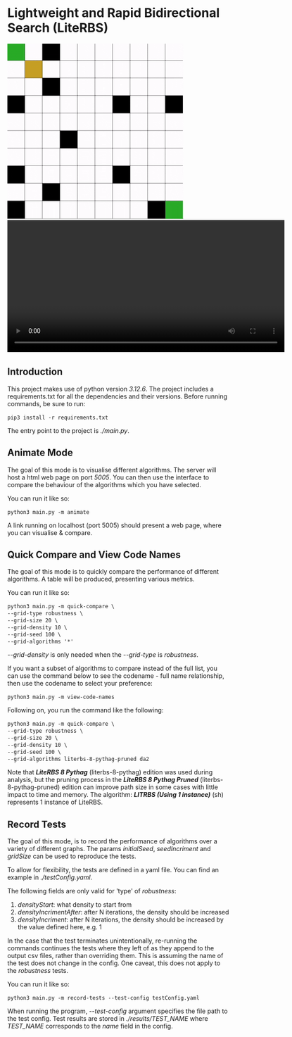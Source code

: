 

# Lightweight and Rapid Bidirectional Search (LiteRBS)
![alt text](./portion.gif)
<video width="630" height="300" src="[https://github.com/literbs/literbs/blob/42456fb875f6955a2baf997167d896666e1a60e3/LiteRBS_Turtlebot3.mp4]" controls></video>

## Introduction
This project makes use of python version *3.12.6*.
The project includes a requirements.txt for all the dependencies and their versions.
Before running commands, be sure to run:

```
pip3 install -r requirements.txt
```

The entry point to the project is *./main.py*.

## Animate Mode
The goal of this mode is to visualise different algorithms.
The server will host a html web page on port *5005*.
You can then use the interface to compare the behaviour of the algorithms which you have selected.

You can run it like so:

```
python3 main.py -m animate
```

A link running on localhost (port 5005) should present a web page, where you can visualise & compare.

## Quick Compare and View Code Names
The goal of this mode is to quickly compare the performance of different algorithms.
A table will be produced, presenting various metrics.

You can run it like so:

```
python3 main.py -m quick-compare \
--grid-type robustness \
--grid-size 20 \
--grid-density 10 \
--grid-seed 100 \
--grid-algorithms '*'
```

*--grid-density* is only needed when the *--grid-type* is *robustness*.

If you want a subset of algorithms to compare instead of the full list, you can use the command below to see the codename - full name relationship, then use the codename to select your preference:
```
python3 main.py -m view-code-names
```

Following on, you run the command like the following:

```
python3 main.py -m quick-compare \
--grid-type robustness \
--grid-size 20 \
--grid-density 10 \
--grid-seed 100 \
--grid-algorithms literbs-8-pythag-pruned da2
```

Note that ***LiteRBS 8 Pythag*** (literbs-8-pythag) edition was used during analysis, but the pruning process in the ***LiteRBS 8 Pythag Pruned*** (literbs-8-pythag-pruned) edition can improve path size in some cases with little impact to time and memory.
The algorithm: ***LITRBS (Using 1 instance)*** (sh) represents 1 instance of LiteRBS.

## Record Tests
The goal of this mode, is to record the performance of algorithms over a variety of different graphs. The params *initialSeed*, *seedIncriment* and *gridSize* can be used to reproduce the tests.

To allow for flexibility, the tests are defined in a yaml file. 
You can find an example in *./testConfig.yaml*.

The following fields are only valid for 'type' of *robustness*:
1. *densityStart*: what density to start from
2. *densityIncrimentAfter*: after N iterations, the density should be increased
3. *densityIncriment*: after N iterations, the density should be increased by the value defined here, e.g. 1

In the case that the test terminates unintentionally, re-running the commands continues the tests where they left of as they
append to the output csv files, rather than overriding them. This is assuming the name of the test does not change in the config.
One caveat, this does not apply to the *robustness* tests.

You can run it like so:

```
python3 main.py -m record-tests --test-config testConfig.yaml
```

When running the program, *--test-config* argument specifies the file path to the test config.
Test results are stored in *./results/TEST_NAME* where *TEST_NAME* corresponds to the *name* field in the config.
